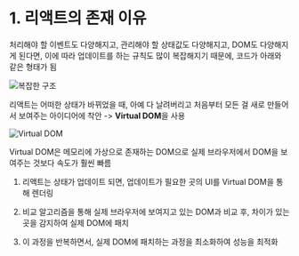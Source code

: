 # 1. 리액트의 존재 이유

처리해야 할 이벤트도 다양해지고, 관리해야 할 상태값도 다양해지고, DOM도 다양해지게 된다면, 이에 따라 업데이트를 하는 규칙도 많이 복잡해지기 때문에, 코드가 아래와 같은 형태가 됨

![복잡한 구조](https://i.imgur.com/mJftTBq.png)

리액트는 어떠한 상태가 바뀌었을 때, 아예 다 날려버리고 처음부터 모든 걸 새로 만들어서 보여주는 아이디어에 착안 -> **Virtual DOM**을 사용

![Virtual DOM](https://i.imgur.com/u6YnxUS.png)

Virtual DOM은 메모리에 가상으로 존재하는 DOM으로 실제 브라우저에서 DOM을 보여주는 것보다 속도가 훨씬 빠름

1. 리액트는 상태가 업데이트 되면, 업데이트가 필요한 곳의 UI를 Virtual DOM을 통해 렌더링

2. 비교 알고리즘을 통해 실제 브라우저에 보여지고 있는 DOM과 비교 후, 차이가 있는 곳을 감지하여 실제 DOM에 패치

3. 이 과정을 반복하면서, 실제 DOM에 패치하는 과정을 최소화하여 성능을 최적화